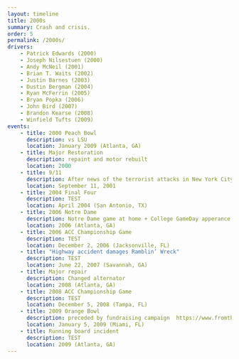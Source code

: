 ```yaml
---
layout: timeline
title: 2000s
summary: Crash and crisis.
order: 5
permalink: /2000s/
drivers:
    - Patrick Edwards (2000)
    - Joseph Nilsestuen (2000)
    - Andy McNeil (2001)
    - Brian T. Waits (2002)
    - Justin Barnes (2003)
    - Dustin Bergman (2004)
    - Ryan McFerrin (2005)
    - Bryan Popka (2006)
    - John Bird (2007)
    - Brandon Kearse (2008)
    - Winfield Tufts (2009)
events:
    - title: 2000 Peach Bowl
      description: vs LSU
      location: January 2009 (Atlanta, GA)
    - title: Major Restoration
      description: repaint and motor rebuilt
      location: 2000
    - title: 9/11
      description: After news of the terrorist attacks in New York City, Pennsylvania, and Washington DC spread across campus, driver Andy McNeil took special care to return the Reck from a career fair at McCamish Pavilion to its secure home.
      location: September 11, 2001
    - title: 2004 Final Four
      description: TEST
      location: April 2004 (San Antonio, TX)
    - title: 2006 Notre Dame
      description: Notre Dame game at home + College GameDay apperance
      location: 2006 (Atlanta, GA)
    - title: 2006 ACC Championship Game
      description: TEST
      location: December 2, 2006 (Jacksonville, FL)
    - title: "Highway accident damages Ramblin’ Wreck"
      description: TEST
      location: June 22, 2007 (Savannah, GA)
    - title: Major repair
      description: Changed alternator
      location: 2008 (Atlanta, GA)
    - title: 2008 ACC Championship Game
      description: TEST
      location: December 5, 2008 (Tampa, FL)
    - title: 2009 Orange Bowl
      description: preceded by fundraising campaign  https://www.fromtherumbleseat.com/2009/12/22/1211887/the-ramblin-reck-needs-your
      location: January 5, 2009 (Miami, FL)
    - title: Running board incident
      description: TEST
      location: 2009 (Atlanta, GA)
---
```

